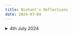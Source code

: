 ```yaml
---
title: Nishant's Reflections
date: 2024-07-04
---
```

<details>
<summary>4th July 2024</summary>
Jay's been on a holiday for a bit and I had some free time, so I coded a bit of the server and when it got to a point where I was confident with the vision of the project, I decided to start writing down before everything else gets piled up. 

I should probably add testing and inline documentation for the server code since I *now* understand what I have written myself xD.
</details>
